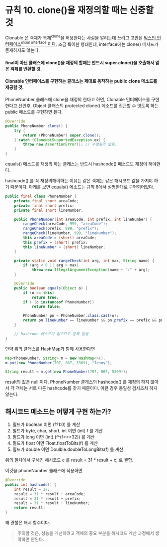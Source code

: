 # 규칙 10. clone()을 재정의할 때는 신중할 것

Clonable 은 객체가 복제<sup>clone</sup>을 허용한다는 사실을 알리는데 쓰려고 고안된 [믹스인 인터페이스<sup>mixin interface</sup> 이다.](rule18.md) 조금 특이한 형태인데, interface에는 clone() 메서드가 존재하지도 않는다. 

#### final이 아닌 클래스에 clone()을 재정의 할때는 반드시 super.clone()을 호출해서 얻은 객체를 반환할 것.

#### Clonable 인터페이스를 구현하는 클래스는 제대로 동작하는 public clone 메소드를 제공할 것.
PhoneNumber 클래스에 clone을 재정의 한다고 하면, Clonable 인터페이스를 구현한다고 선언후, Object 클래스의 protected clone() 메소드를 접근할 수 잇도록 하는 public 메소드를 구현하면 된다.
```java
@Override
public PhoneNumber clone() {
	try {
		return (PhoneNumber) super.clone();
	} catch (CloneNotSupportedException ex) {
		throw new AssertionError(); // 수행될리 없음.
	}
}
```






equals() 메소드를 재정의 하는 클래스는 반드시 hashcode() 메소드도 재정이 해야한다.

hashcode() 를 꼭 재정의해야하는 이유는 같은 객체는 같은 해시코드 값을 가져야 하기 때문이다. 아래를 보면 equals() 메소드는 규칙 8에서 설명한대로 구현되어있다.

```java
public final class PhoneNumber {
	private final short areaCode;
	private final short prefix;
	private final short lineNumber;

	public PhoneNumber(int areaCode, int prefix, int lineNumber) {
		rangeCheck(areaCode, 999, "areaCode");
		rangeCheck(prefix, 999, "prefix");
		rangeCheck(lineNumber, 999, "lineNumber");
		this.areaCode = (short) areaCode;
		this.prefix = (short) prefix;
		this.lineNumber = (short) lineNumber;
	}

	private static void rangeCheck(int arg, int max, String name) {
		if (arg < 0 || arg > max)
			throw new IllegalArgumentException(name + ":" + arg);
	}

	@Override
	public boolean equals(Object o) {
		if (o == this) 
			return true;
		if (!(o instanceof PhoneNumber))
			return false;

		PhoneNumber pn = PhoneNumber.class.cast(o);
		return pn.lineNumber == lineNumber && pn.prefix == prefix && pn.lineNumber == lineNumber;
	}

	// hashcode 메소드가 없으므로 문제 발생
}

```

만약 위의 클래스를 HashMap과 함께 사용한다면
```java
Map<PhoneNumber, String> m = new HashMap<>();
m.put(new PhoneNumber(707, 867, 5309), "Jenny");

String result = m.get(new PhoneNumber(707, 867, 5309));
```
result의 값은 null 이다. PhoneNumber 클래스의 hashcode() 를 재정의 하지 않아서 각 객체는 서로 다른 hashcode를 갖기 때문이다. 
이런 경우 동일성 검사조차 하지 않는다.


## 해시코드 메소드는 어떻게 구현 하는가?

1. 필드가 boolean 이면 (f?1:0) 를 계산
2. 필드가 byte, char, short, int 이면 (int) f 를 계산
3. 필드가 long 이면 (int) (f^(f>>>32)) 를 계산
4. 필드가 float 이면 Float.floatToBits(f) 를 계산
5. 필드가 double 이면 Doulble.doubleToLongBits(f) 를 계산

위의 절차에서 구해진 해시코드 c 를 
result = 31 * result + c;
로 결합.

이것을 phoneNumber 클래스에 적용하면 
```java
@Override
public int hashcode() {
	int result = 17;
	result = 31 * result + areaCode;
	result = 31 * result + prefix;
	result = 31 * result + lineNumber;
	return result; 
}
```
꽤 괜찮은 해시 함수이다. 

> 주의할 것은, 성능을 개선하려고 객체의 중요 부분을 해시코드 계산 과정에서 생략하면 안된다.

